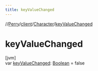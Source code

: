 ```yaml
---
title: keyValueChanged
---
```

//[Perry](../../../index.html)/[client](../index.html)/[Character](index.html)/[keyValueChanged](key-value-changed.html)



# keyValueChanged



[jvm]\
var [keyValueChanged](key-value-changed.html): [Boolean](https://kotlinlang.org/api/latest/jvm/stdlib/kotlin/-boolean/index.html) = false




